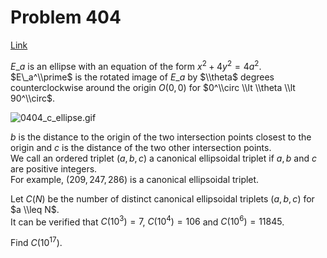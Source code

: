 # Problem 404

[Link](https://projecteuler.net/problem=404)

$E\_a$ is an ellipse with an equation of the form $x^2 + 4y^2 = 4a^2$.  
$E\_a^\\prime$ is the rotated image of $E\_a$ by $\\theta$ degrees counterclockwise around the origin $O(0, 0)$ for $0^\\circ \\lt \\theta \\lt 90^\\circ$. 

![0404_c_ellipse.gif](resources/images/0404_c_ellipse.gif?1678992056)

$b$ is the distance to the origin of the two intersection points closest to the origin and $c$ is the distance of the two other intersection points.  
We call an ordered triplet $(a, b, c)$ a canonical ellipsoidal triplet if $a, b$ and $c$ are positive integers.  
For example, $(209, 247, 286)$ is a canonical ellipsoidal triplet. 

Let $C(N)$ be the number of distinct canonical ellipsoidal triplets $(a, b, c)$ for $a \\leq N$.  
It can be verified that $C(10^3) = 7$, $C(10^4) = 106$ and $C(10^6) = 11845$. 

Find $C(10^{17})$.